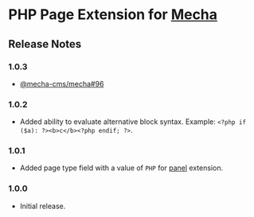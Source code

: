 PHP Page Extension for [Mecha](https://github.com/mecha-cms/mecha)
==================================================================

Release Notes
-------------

### 1.0.3

 - [@mecha-cms/mecha#96](https://github.com/mecha-cms/mecha/issues/96)

### 1.0.2

 - Added ability to evaluate alternative block syntax. Example: `<?php if ($a): ?><b>c</b><?php endif; ?>`.

### 1.0.1

 - Added page type field with a value of `PHP` for [panel](https://github.com/mecha-cms/x.panel) extension.

### 1.0.0

 - Initial release.
